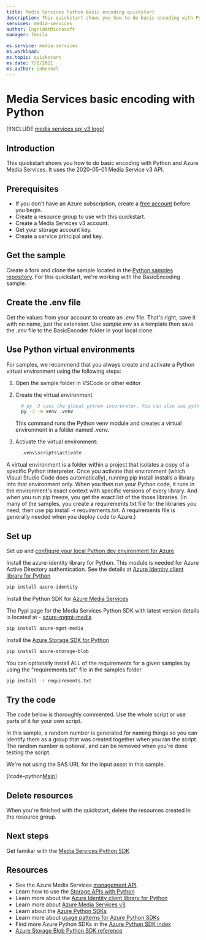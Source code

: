```yaml
---
title: Media Services Python basic encoding quickstart
description: This quickstart shows you how to do basic encoding with Python and Azure Media Services.
services: media-services
author: IngridAtMicrosoft
manager: femila

ms.service: media-services
ms.workload: 
ms.topic: quickstart
ms.date: 7/2/2021
ms.author: inhenkel
---
```


# Media Services basic encoding with Python

[!INCLUDE [media services api v3 logo](./includes/v3-hr.md)]

## Introduction

This quickstart shows you how to do basic encoding with Python and Azure Media Services. It uses the 2020-05-01 Media Service v3 API.

## Prerequisites

- If you don't have an Azure subscription, create a [free account](https://azure.microsoft.com/free/?WT.mc_id=A261C142F) before you begin.
- Create a resource group to use with this quickstart.
- Create a Media Services v3 account.
- Get your storage account key.
- Create a service principal and key.

## Get the sample

Create a fork and clone the sample located in the [Python samples repository](https://github.com/Azure-Samples/media-services-v3-python). For this quickstart, we're working with the BasicEncoding sample.

## Create the .env file

Get the values from your account to create an *.env* file. That's right, save it with no name, just the extension.  Use *sample.env* as a template then save the *.env* file to the BasicEncoder folder in your local clone.

## Use Python virtual environments
For samples, we recommend that you always create and activate a Python virtual environment using the following steps:

1. Open the sample folder in VSCode or other editor
2. Create the virtual environment

    ``` bash
      # py -3 uses the global python interpreter. You can also use python -m venv .venv.
      py -3 -m venv .venv
    ```

   This command runs the Python venv module and creates a virtual environment in a folder named .venv.

3. Activate the virtual environment:

    ``` bash
      .venv\scripts\activate
    ```

  A virtual environment is a folder within a project that isolates a copy of a specific Python interpreter. Once you activate that environment (which Visual Studio Code does automatically), running pip install installs a library into that environment only. When you then run your Python code, it runs in the environment's exact context with specific versions of every library. And when you run pip freeze, you get the exact list of the those libraries. (In many of the samples, you create a requirements.txt file for the libraries you need, then use pip install -r requirements.txt. A requirements file is generally needed when you deploy code to Azure.)

## Set up

Set up and [configure your local Python dev environment for Azure](/azure/developer/python/configure-local-development-environment)

Install the azure-identity library for Python. This module is needed for Azure Active Directory authentication. See the details at [Azure Identity client library for Python](/python/api/overview/azure/identity-readme#environment-variables)

  ``` bash
  pip install azure-identity
  ```

Install the Python SDK for [Azure Media Services](/python/api/overview/azure/media-services)

The Pypi page for the Media Services Python SDK with latest version details is located at - [azure-mgmt-media](https://pypi.org/project/azure-mgmt-media/)

  ``` bash
  pip install azure-mgmt-media
  ```

Install the [Azure Storage SDK for Python](https://pypi.org/project/azure-storage-blob/)

  ``` bash
  pip install azure-storage-blob
  ```

You can optionally install ALL of the requirements for a given samples by using the "requirements.txt" file in the samples folder

  ``` bash
  pip install -r requirements.txt
  ```

## Try the code

The code below is thoroughly commented.  Use the whole script or use parts of it for your own script.

In this sample, a random number is generated for naming things so you can identify them as a group that was created together when you ran the script.  The random number is optional, and can be removed when you're done testing the script.

We're not using the SAS URL for the input asset in this sample.

[!code-python[Main](../../../media-services-v3-python/BasicEncoding/basic-encoding.py)]

## Delete resources

When you're finished with the quickstart, delete the resources created in the resource group.

## Next steps

Get familiar with the [Media Services Python SDK](/python/api/azure-mgmt-media/)

## Resources

- See the Azure Media Services [management API](/python/api/overview/azure/mediaservices/management).
- Learn how to use the [Storage APIs with Python](/azure/developer/python/azure-sdk-example-storage-use?tabs=cmd)
- Learn more about the [Azure Identity client library for Python](/python/api/overview/azure/identity-readme#environment-variables)
- Learn more about [Azure Media Services v3](./media-services-overview.md).
- Learn about the [Azure Python SDKs](/azure/developer/python)
- Learn more about [usage patterns for Azure Python SDKs](/azure/developer/python/azure-sdk-library-usage-patterns)
- Find more Azure Python SDKs in the [Azure Python SDK index](/azure/developer/python/azure-sdk-library-package-index)
- [Azure Storage Blob Python SDK reference](/python/api/azure-storage-blob/)